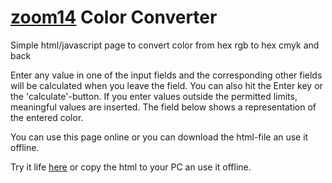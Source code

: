 # [zoom14](/icon.svg) Color Converter
Simple html/javascript page to convert color from hex rgb to hex cmyk and back

Enter any value in one of the input fields and the corresponding other fields will be calculated when you leave the field. You can also hit the Enter key or the 'calculate'-button. If you enter values outside the permitted limits, meaningful values are inserted. The field below shows a representation of the entered color.

You can use this page online or you can download the html-file an use it offline.

Try it life [here](https://zenziwerken.github.io/colorconverter/) or copy the html to your PC an use it offline.
